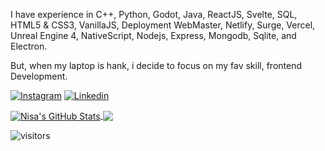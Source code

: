 
I have experience in C++, Python, Godot, Java, ReactJS, Svelte, SQL, HTML5 & CSS3, VanillaJS, Deployment WebMaster, Netlify, Surge, Vercel, Unreal Engine 4, NativeScript, Nodejs, Express, Mongodb, Sqlite, and Electron. 

But, when my laptop is hank, i decide to focus on my fav skill, frontend Development.

[![Instagram](https://img.shields.io/badge/-@annisa_pussa-E10098?style=flat-square&labelColor=gray&logo=instagram&logoColor=white&link=https://instagram.com/annisa_pussa/)](https://instagram.com/annisa_pussa/)
[![Linkedin](https://img.shields.io/badge/-nisacodelifings-blue?style=flat-square&labelColor=gray&logo=Linkedin&logoColor=white&link=https://www.linkedin.com/in/nisacodelifings/)](https://www.linkedin.com/in/nisacodelifings/)

<a href="https://github.com/nisacodelifings/nisacodelifings">
  <img align="center" src="https://github-readme-stats.vercel.app/api?username=nisacodelifings&show_icons=true&line_height=27&count_private=true&title_color=ffffff&text_color=c9cacc&icon_color=2bbc8a&bg_color=1d1f21" alt="Nisa's GitHub Stats" />
</a>
<a href="https://github.com/nisacodelifings/nisacodelifings">
  <img align="center" src="https://github-readme-stats.vercel.app/api/top-langs/?username=nisacodelifings&hide=java,html&title_color=ffffff&text_color=c9cacc&icon_color=2bbc8a&bg_color=1d1f21" />
</a>

<br />

![visitors](https://visitor-badge.laobi.icu/badge?page_id=nisacodelifings.nisacodelifings&bg_color=1d1f21)

